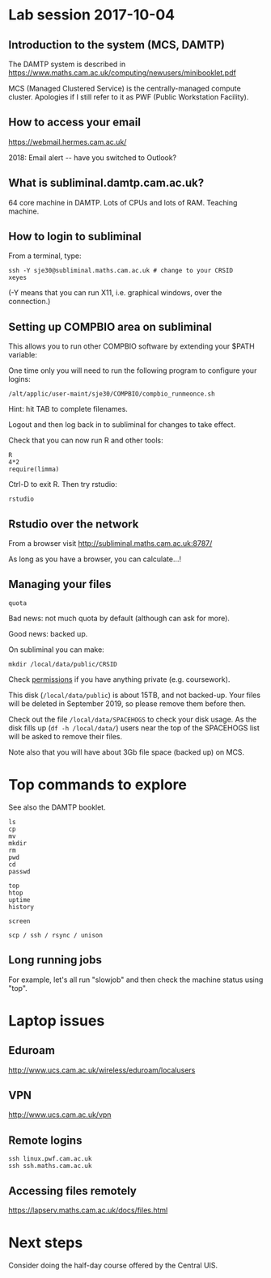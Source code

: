 # Lab session 2017-10-04

## Introduction to the system (MCS, DAMTP)


The DAMTP system is described in https://www.maths.cam.ac.uk/computing/newusers/minibooklet.pdf

MCS (Managed Clustered Service) is the centrally-managed compute
cluster.  Apologies if I still refer to it as PWF (Public Workstation
Facility).


## How to access your email

https://webmail.hermes.cam.ac.uk/

2018: Email alert -- have you switched to Outlook?

## What is subliminal.damtp.cam.ac.uk?

64 core machine in DAMTP.  Lots of CPUs and lots of RAM.  Teaching machine.

## How to login to subliminal

From a terminal, type:

    ssh -Y sje30@subliminal.maths.cam.ac.uk # change to your CRSID
	xeyes
	
(-Y means that you can run X11, i.e. graphical windows, over the connection.)


## Setting up COMPBIO area on subliminal

This allows you to run other COMPBIO software by extending your $PATH variable:


One time only you will need to run the following program to configure
your logins:

    /alt/applic/user-maint/sje30/COMPBIO/compbio_runmeonce.sh

Hint: hit TAB to complete filenames.

Logout and then log back in to subliminal for changes to take effect.

Check that you can now run R and other tools:

    R
    4*2
    require(limma)

Ctrl-D to exit R.  Then try rstudio:

    rstudio
	

## Rstudio over the network

From a browser visit  http://subliminal.maths.cam.ac.uk:8787/

As long as you have a browser, you can calculate...!

## Managing your files

    quota

Bad news: not much quota by default (although can ask for more).

Good news: backed up.

On subliminal you can make:

    mkdir /local/data/public/CRSID
	
Check
[permissions](https://en.wikipedia.org/wiki/File_system_permissions)
if you have anything private (e.g. coursework).

This disk (`/local/data/public`) is about 15TB, and not backed-up.  Your
files will be deleted in September 2019, so please remove them before
then.

Check out the file `/local/data/SPACEHOGS` to check your disk usage.
As the disk fills up (`df -h /local/data/`) users near the top of the
SPACEHOGS list will be asked to remove their files.


Note also that you will have about 3Gb file space (backed up) on MCS.

# Top commands to explore

See also the DAMTP booklet.

```
ls
cp
mv
mkdir
rm
pwd
cd
passwd

top
htop
uptime
history

screen

scp / ssh / rsync / unison
```

## Long running jobs

For example, let's all run "slowjob" and then check the machine status
using "top".


# Laptop issues

## Eduroam

http://www.ucs.cam.ac.uk/wireless/eduroam/localusers


## VPN

http://www.ucs.cam.ac.uk/vpn

## Remote logins

    ssh linux.pwf.cam.ac.uk
    ssh ssh.maths.cam.ac.uk

## Accessing files remotely

https://lapserv.maths.cam.ac.uk/docs/files.html

# Next steps

Consider doing the half-day course offered by the Central UIS.
